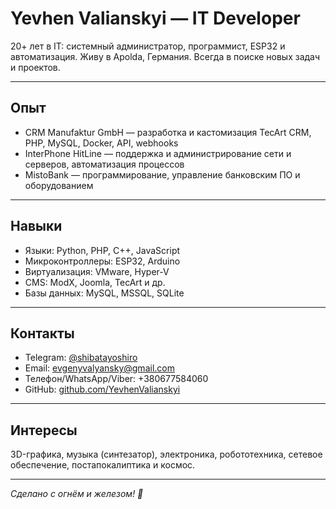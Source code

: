# Yevhen Valianskyi — IT Developer

20+ лет в IT: системный администратор, программист, ESP32 и автоматизация. Живу в Apolda, Германия. Всегда в поиске новых задач и проектов.

---

## Опыт

- CRM Manufaktur GmbH — разработка и кастомизация TecArt CRM, PHP, MySQL, Docker, API, webhooks  
- InterPhone HitLine — поддержка и администрирование сети и серверов, автоматизация процессов  
- MistoBank — программирование, управление банковским ПО и оборудованием

---

## Навыки

- Языки: Python, PHP, C++, JavaScript  
- Микроконтроллеры: ESP32, Arduino  
- Виртуализация: VMware, Hyper-V  
- CMS: ModX, Joomla, TecArt и др.  
- Базы данных: MySQL, MSSQL, SQLite

---

## Контакты

- Telegram: [@shibatayoshiro](https://t.me/shibatayoshiro)  
- Email: evgenyvalyansky@gmail.com  
- Телефон/WhatsApp/Viber: +380677584060  
- GitHub: [github.com/YevhenValianskyi](https://github.com/YevhenValianskyi)  

---

## Интересы

3D-графика, музыка (синтезатор), электроника, робототехника, сетевое обеспечение, постапокалиптика и космос.

---

*Сделано с огнём и железом! 🚀*
